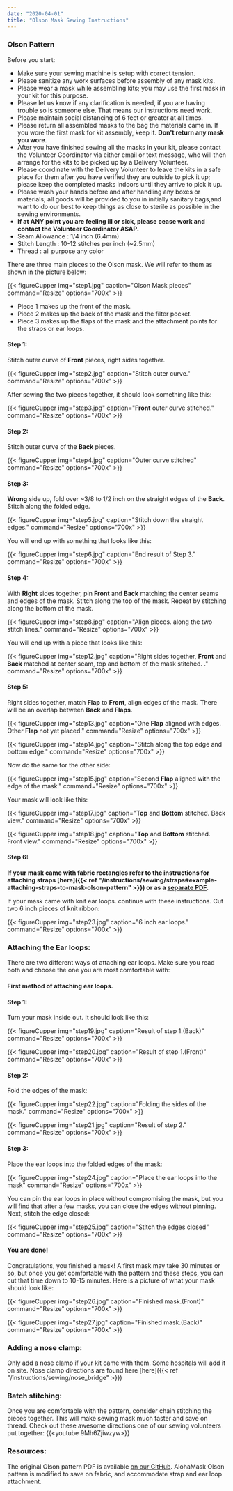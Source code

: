 ```yaml
---
date: "2020-04-01"
title: "Olson Mask Sewing Instructions"
---
```


### Olson Pattern

Before you start:

- Make sure your sewing machine is setup with correct tension. 
- Please sanitize any work surfaces before assembly of any mask kits.
- Please wear a mask while assembling kits; you may use the first mask in your kit for this purpose.
- Please let us know if any clarification is needed, if you are having trouble so is someone else. That means our instructions need work.
- Please maintain social distancing of 6 feet or greater at all times.
- Please return all assembled masks to the bag the materials came in. If you wore the first mask for kit assembly, keep it. **Don't return any mask you wore**.
- After you have finished sewing all the masks in your kit, please contact the Volunteer Coordinator via either email or text message, who will then arrange for the kits to be picked up by a Delivery Volunteer.
- Please coordinate with the Delivery Volunteer to leave the kits in a safe place for them after you have verified they are outside to pick it up; please keep the completed masks indoors until they arrive to pick it up.
- Please wash your hands before and after handling any boxes or materials; all goods will be provided to you in initially sanitary bags,and want to do our best to keep things as close to sterile as possible in the sewing environments.
- __If at ANY point you are feeling ill or sick, please cease work and contact the Volunteer Coordinator ASAP.__
- Seam Allowance : 1/4 inch (6.4mm)
- Stitch Length : 10-12 stitches per inch (~2.5mm)
- Thread : all purpose any color



There are three main pieces to the Olson mask. We will refer to them as shown in the picture below:

{{< figureCupper
img="step1.jpg" 
caption="Olson Mask pieces"
command="Resize" 
options="700x" >}}

- Piece 1 makes up the front of the mask.
- Piece 2 makes up the back of the mask and the filter pocket.
- Piece 3 makes up the flaps of the mask and the attachment points for the straps or ear loops.

#### Step 1:
Stitch outer curve of **Front** pieces, right sides together. 

{{< figureCupper
img="step2.jpg" 
caption="Stitch outer curve."
command="Resize" 
options="700x" >}}

After sewing the two pieces together, it should look something like this:

{{< figureCupper
img="step3.jpg" 
caption="**Front** outer curve stitched."
command="Resize" 
options="700x" >}}

#### Step 2:
Stitch outer curve of the **Back** pieces.

{{< figureCupper
img="step4.jpg" 
caption="Outer curve stitched"
command="Resize" 
options="700x" >}}

#### Step 3:
**Wrong** side up, fold over ~3/8 to 1/2 inch on the straight edges of the **Back**. Stitch along the folded edge.

{{< figureCupper
img="step5.jpg" 
caption="Stitch down the straight edges."
command="Resize" 
options="700x" >}}

You will end up with something that looks like this:

{{< figureCupper
img="step6.jpg" 
caption="End result of Step 3."
command="Resize" 
options="700x" >}}

#### Step 4:
With **Right** sides together, pin **Front** and **Back** matching the center seams and edges of the mask. Stitch along the top of the mask. Repeat by stitching along the bottom of the mask.
 
{{< figureCupper
 img="step8.jpg" 
 caption="Align pieces. along the two stitch lines."
 command="Resize" 
options="700x" >}}

You will end up with a piece that looks like this:

{{< figureCupper
 img="step12.jpg" 
 caption="Right sides together, **Front** and **Back** matched at center seam, top and bottom of the mask stitched. ."
 command="Resize" 
options="700x" >}}

#### Step 5:
Right sides together, match **Flap** to **Front**, align edges of the mask. There will be an overlap between **Back** and **Flaps**. 
   
{{< figureCupper
 img="step13.jpg" 
 caption="One **Flap** aligned with edges. Other **Flap** not yet placed."
 command="Resize" 
options="700x" >}}


{{< figureCupper
 img="step14.jpg" 
 caption="Stitch along the top edge and bottom edge."
 command="Resize" 
options="700x" >}}

Now do the same for the other side:

{{< figureCupper
 img="step15.jpg" 
 caption="Second **Flap** aligned with the edge of the mask."
 command="Resize" 
options="700x" >}}

Your mask will look like this:

{{< figureCupper
 img="step17.jpg" 
 caption="**Top** and **Bottom** stitched. Back view."
 command="Resize" 
options="700x" >}}

{{< figureCupper
 img="step18.jpg" 
 caption="**Top** and **Bottom** stitched. Front view."
 command="Resize" 
options="700x" >}}

#### Step 6:

**If your mask came with fabric rectangles refer to the instructions for attaching straps [here]({{< ref "/instructions/sewing/straps#example-attaching-straps-to-mask-olson-pattern" >}}) or as a [separate PDF](https://github.com/alohamask/design/raw/master/resources/olson_strap_installation.pdf).**

If your mask came with knit ear loops. continue with these instructions. Cut two 6 inch pieces of knit ribbon:

{{< figureCupper
 img="step23.jpg" 
 caption="6 inch ear loops."
 command="Resize" 
options="700x" >}}

### Attaching the Ear loops:
There are two different ways of attaching ear loops. Make sure you read both and choose the one you are most comfortable with:

#### First method of attaching ear loops.

#### Step 1:
Turn your mask inside out. It should look like this:

{{< figureCupper
 img="step19.jpg" 
 caption="Result of step 1.(Back)"
 command="Resize" 
options="700x" >}}

{{< figureCupper
 img="step20.jpg" 
 caption="Result of step 1.(Front)"
 command="Resize" 
options="700x" >}}

#### Step 2:
Fold the edges of the mask:

{{< figureCupper
 img="step22.jpg" 
 caption="Folding the sides of the mask."
 command="Resize" 
options="700x" >}}

{{< figureCupper
 img="step21.jpg" 
 caption="Result of step 2."
 command="Resize" 
options="700x" >}}

#### Step 3:

Place the ear loops into the folded edges of the mask:

{{< figureCupper
 img="step24.jpg" 
 caption="Place the ear loops into the mask"
 command="Resize" 
options="700x" >}}

You can pin the ear loops in place without compromising the mask, but you will find that after a few masks, you can close the edges without pinning. Next, stitch the edge closed:

{{< figureCupper
 img="step25.jpg" 
 caption="Stitch the edges closed"
 command="Resize" 
options="700x" >}}

#### You are done!
Congratulations, you finished a mask! A first mask may take 30 minutes or so, but once you get comfortable with the pattern and these steps, you can cut that time down to 10-15 minutes. Here is a picture of what your mask should look like:

{{< figureCupper
 img="step26.jpg" 
 caption="Finished mask.(Front)"
 command="Resize" 
options="700x" >}}  

{{< figureCupper
 img="step27.jpg" 
 caption="Finished mask.(Back)"
 command="Resize" 
options="700x" >}}


### Adding a nose clamp:

Only add a nose clamp if your kit came with them. Some hospitals will add it on site. Nose clamp directions are found here [here]({{< ref "/instructions/sewing/nose_bridge" >}})

### Batch stitching:
Once you are comfortable with the pattern, consider chain stitching the pieces together. This will make sewing mask much faster and save on thread. Check out these awesome directions one of our sewing volunteers put together:
{{<youtube 9Mh6Zjiwzyw>}} 

### Resources:
The original Olson pattern PDF is available [on our GitHub](https://github.com/alohamask/design/raw/master/resources/olson_pattern_v3.pdf). AlohaMask Olson pattern is modified to save on fabric, and accommodate strap and ear loop attachment. 
